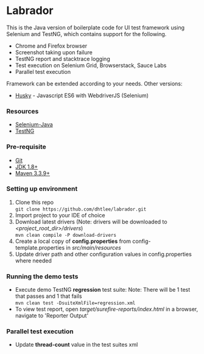 # Labrador
This is the Java version of boilerplate code for UI test framework using Selenium and TestNG, which contains support for the following.
- Chrome and Firefox browser
- Screenshot taking upon failure
- TestNG report and stacktrace logging
- Test execution on Selenium Grid, Browserstack, Sauce Labs
- Parallel test execution

Framework can be extended according to your needs. Other versions:
- [Husky](https://github.com/dhtlee/husky) - Javascript ES6 with WebdriverJS (Selenium)

### Resources
- [Selenium-Java](https://seleniumhq.github.io/selenium/docs/api/java/)
- [TestNG](http://testng.org/)

### Pre-requisite
- [Git](https://git-scm.com)
- [JDK 1.8+](http://www.oracle.com/technetwork/java/javase/downloads)
- [Maven 3.3.9+](https://maven.apache.org)

### Setting up environment
1. Clone this repo
<br>`git clone https://github.com/dhtlee/labrador.git`
1. Import project to your IDE of choice
1. Download latest drivers (Note: drivers will be downloaded to _<project_root_dir>/drivers_)
<br>`mvn clean compile -P download-drivers`
1. Create a local copy of **config.properties** from config-template.properties in _src/main/resources_
1. Update driver path and other configuration values in config.properties where needed

### Running the demo tests
- Execute demo TestNG **regression** test suite: Note: There will be 1 test that passes and 1 that fails
<br>`mvn clean test -DsuiteXmlFile=regression.xml` 
- To view test report, open _target/surefire-reports/index.html_ in a browser, navigate to 'Reporter Output'

### Parallel test execution
- Update **thread-count** value in the test suites xml
